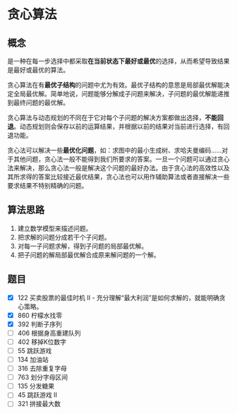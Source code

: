# 贪心算法

## 概念

是一种在每一步选择中都采取**在当前状态下最好或最优**的选择，从而希望导致结果是最好或最优的算法。

贪心算法在有**最优子结构**的问题中尤为有效。最优子结构的意思是局部最优解能决定全局最优解。简单地说，问题能够分解成子问题来解决，子问题的最优解能递推到最终问题的最优解。

贪心算法与动态规划的不同在于它对每个子问题的解决方案都做出选择，**不能回退**。动态规划则会保存以前的运算结果，并根据以前的结果对当前进行选择，有回退功能。

贪心法可以解决一些**最优化问题**，如：求图中的最小生成树、求哈夫曼编码……对于其他问题，贪心法一般不能得到我们所要求的答案。一旦一个问题可以通过贪心法来解决，那么贪心法一般是解决这个问题的最好办法。由于贪心法的高效性以及其所求得的答案比较接近最优结果，贪心法也可以用作辅助算法或者直接解决一些要求结果不特别精确的问题。

## 算法思路

1. 建立数学模型来描述问题。
2. 把求解的问题分成若干个子问题。
3. 对每一子问题求解，得到子问题的局部最优解。
4. 把子问题的解局部最优解合成原来解问题的一个解。

## 题目

- [x] 122	买卖股票的最佳时机 II - 充分理解“最大利润”是如何求解的，就能明确贪心策略。
- [x] 860	柠檬水找零  
- [x] 392	判断子序列  
- [ ] 406	根据身高重建队列 
- [ ] 402	移掉K位数字
- [ ] 55 跳跃游戏  
- [ ] 134	加油站  
- [ ] 316	去除重复字母  
- [ ] 763	划分字母区间  
- [ ] 135	分发糖果  
- [ ] 45 跳跃游戏 II  
- [ ] 321	拼接最大数  
